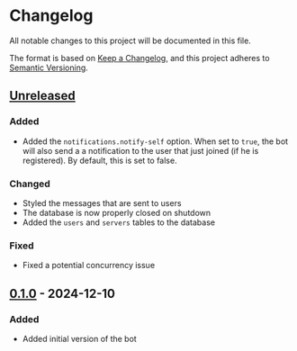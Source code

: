 # Changelog

All notable changes to this project will be documented in this file.

The format is based on [Keep a Changelog](https://keepachangelog.com/en/1.1.0/),
and this project adheres to [Semantic Versioning](https://semver.org/spec/v2.0.0.html).

## [Unreleased]
### Added
- Added the `notifications.notify-self` option. When set to `true`, the bot will also send a
  a notification to the user that just joined (if he is registered). By default, this is set to false.

### Changed
- Styled the messages that are sent to users
- The database is now properly closed on shutdown
- Added the `users` and `servers` tables to the database

### Fixed
- Fixed a potential concurrency issue
## [0.1.0] - 2024-12-10
### Added
- Added initial version of the bot

[Unreleased]: https://github.com/jord-nijhuis/discord-voice-watch/compare/0.1.0...HEAD
[0.1.0]: https://github.com/jord-nijhuis/discord-voice-watch/releases/tag/0.1.0
